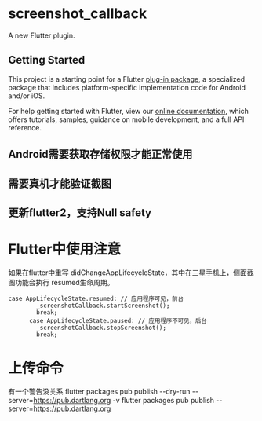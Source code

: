 # screenshot_callback

A new Flutter plugin.

## Getting Started

This project is a starting point for a Flutter
[plug-in package](https://flutter.dev/developing-packages/),
a specialized package that includes platform-specific implementation code for
Android and/or iOS.

For help getting started with Flutter, view our
[online documentation](https://flutter.dev/docs), which offers tutorials,
samples, guidance on mobile development, and a full API reference.

## Android需要获取存储权限才能正常使用

## 需要真机才能验证截图

## 更新flutter2，支持Null safety

# Flutter中使用注意
如果在flutter中重写 didChangeAppLifecycleState，其中在三星手机上，侧面截图功能会执行
resumed生命周期。
```
case AppLifecycleState.resumed: // 应用程序可见，前台
        _screenshotCallback.startScreenshot();
        break;
      case AppLifecycleState.paused: // 应用程序不可见，后台
        _screenshotCallback.stopScreenshot();
        break;
```

# 上传命令
有一个警告没关系
flutter packages pub publish --dry-run --server=https://pub.dartlang.org -v
flutter packages pub publish --server=https://pub.dartlang.org